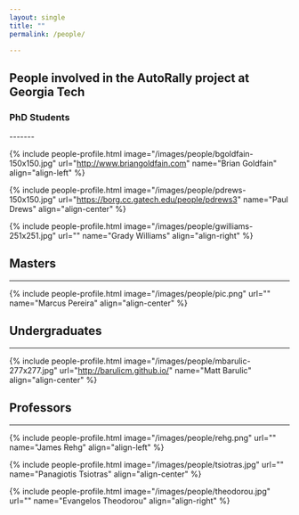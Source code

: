```yaml
---
layout: single
title: ""
permalink: /people/

---
```


<h2 class="page__title"> People involved in the AutoRally project at Georgia Tech</h2>

<h3 class="page__subtitle">PhD Students</h3>
-------

{% include people-profile.html image="/images/people/bgoldfain-150x150.jpg" url="http://www.briangoldfain.com" name="Brian Goldfain" align="align-left" %}

{% include people-profile.html image="/images/people/pdrews-150x150.jpg" url="https://borg.cc.gatech.edu/people/pdrews3" name="Paul Drews" align="align-center" %}

{% include people-profile.html image="/images/people/gwilliams-251x251.jpg" url="" name="Grady Williams" align="align-right" %}

## Masters
-------

{% include people-profile.html image="/images/people/pic.png" url="" name="Marcus Pereira" align="align-center" %}

## Undergraduates
-------

{% include people-profile.html image="/images/people/mbarulic-277x277.jpg" url="http://barulicm.github.io/" name="Matt Barulic" align="align-center" %}

## Professors
-------

{% include people-profile.html image="/images/people/rehg.png" url="" name="James Rehg" align="align-left" %}

{% include people-profile.html image="/images/people/tsiotras.jpg" url="" name="Panagiotis Tsiotras" align="align-center" %}

{% include people-profile.html image="/images/people/theodorou.jpg" url="" name="Evangelos Theodorou" align="align-right" %}